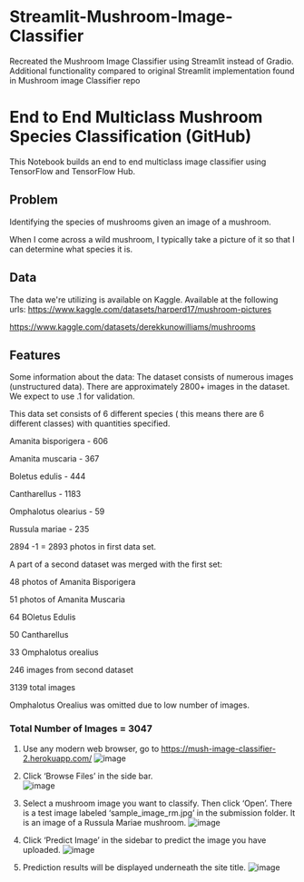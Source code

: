 # Streamlit-Mushroom-Image-Classifier
 Recreated the Mushroom Image Classifier using Streamlit instead of Gradio. Additional  functionality compared to original Streamlit implementation found in Mushroom image Classifier repo


# End to End Multiclass Mushroom Species Classification (GitHub)
This Notebook builds an end to end multiclass image classifier using TensorFlow and TensorFlow Hub.

## Problem
Identifying the species of mushrooms given an image of a mushroom.

When I come across a wild mushroom, I typically take a picture of it so that I can determine what species it is. 

## Data
The data we're utilizing is available on Kaggle.
Available at the following urls:
https://www.kaggle.com/datasets/harperd17/mushroom-pictures

https://www.kaggle.com/datasets/derekkunowilliams/mushrooms

## Features
Some information about the data:
The dataset consists of numerous images (unstructured data).
There are approximately 2800+ images in the dataset. We expect to use .1 for validation.

This data set consists of 6 different species ( this means there are 6 different classes) with quantities specified.

Amanita bisporigera - 606

Amanita muscaria - 367

Boletus edulis - 444

Cantharellus - 1183

Omphalotus olearius - 59

Russula mariae - 235

2894 -1 = 2893 photos in first data set.

A part of a second dataset was merged with the first set:

48 photos of Amanita Bisporigera

51 photos of Amanita Muscaria

64 BOletus Edulis

50 Cantharellus

33 Omphalotus orealius

246 images from second dataset

3139 total images

Omphalotus Orealius was omitted due to low number of images.

### **Total Number of Images = 3047**


1. Use any modern web browser, go to https://mush-image-classifier-2.herokuapp.com/
![image](https://user-images.githubusercontent.com/41842178/178397432-1770275c-97c2-4b17-a2ab-e063407ef65f.png)


 
2. Click ‘Browse Files’ in the side bar.	
 ![image](https://user-images.githubusercontent.com/41842178/178397417-0b5d8e9e-58dd-4558-a84f-4b626bc14fcd.png)

 
 
3. Select a mushroom image you want to classify. Then click ‘Open’. There is a test image labeled ‘sample_image_rm.jpg’ in the submission folder. It is an image of a Russula Mariae mushroom. 
![image](https://user-images.githubusercontent.com/41842178/178397373-6f7c0219-7fa5-4cfb-b19c-1e81d8856ba2.png)

  
  
3. Click ‘Predict Image’ in the sidebar to predict the image you have uploaded. 
![image](https://user-images.githubusercontent.com/41842178/178397355-92e54bcd-0057-4096-ad0a-c37d58dd4437.png)

 
 
4. Prediction results will be displayed underneath the site title.
 ![image](https://user-images.githubusercontent.com/41842178/178397340-540feac4-926f-4d4e-bf42-3c542659d88d.png)


